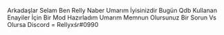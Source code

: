 Arkadaşlar Selam Ben Relly Naber Umarım İyisinizdir Bugün Qdb Kullanan Enayiler İçin Bir Mod Hazırladım Umarım Memnun Olursunuz Bir Sorun Vs Olursa Discord = Rellyxśr#0990
